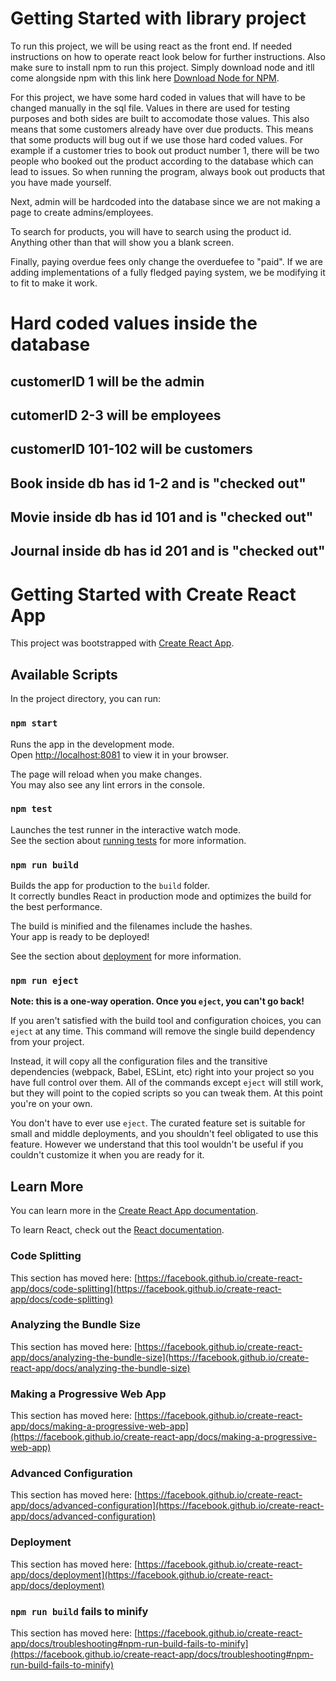 # Getting Started with library project

To run this project, we will be using react as the front end. If needed instructions on how to operate react look below for further instructions. Also make sure to install npm to run this project. Simply download node and itll come alongside npm with this link here [Download Node for NPM](https://nodejs.org/en/download).

For this project, we have some hard coded in values that will have to be changed manually in the sql file. Values in there are used for testing purposes and both sides are built to accomodate those values. This also means that some customers already have over due products. This means that some products will bug out if we use those hard coded values. For example if a customer tries to book out product number 1, there will be two people who booked out the product according to the database which can lead to issues. So when running the program, always book out products that you have made yourself. 

Next, admin will be hardcoded into the database since we are not making a page to create admins/employees.

To search for products, you will have to search using the product id. Anything other than that will show you a blank screen.

Finally, paying overdue fees only change the overduefee to "paid". If we are adding implementations of a fully fledged paying system, we be modifying it to fit to make it work. 

# Hard coded values inside the database
## customerID 1 will be the admin
## cutomerID 2-3 will be employees
## customerID 101-102 will be customers
## Book inside db has id 1-2 and is "checked out"
## Movie inside db has id 101 and is "checked out"
## Journal inside db has id 201 and is "checked out"

# Getting Started with Create React App

This project was bootstrapped with [Create React App](https://github.com/facebook/create-react-app).

## Available Scripts

In the project directory, you can run:

### `npm start`

Runs the app in the development mode.\
Open [http://localhost:8081](http://localhost:8081) to view it in your browser.

The page will reload when you make changes.\
You may also see any lint errors in the console.

### `npm test`

Launches the test runner in the interactive watch mode.\
See the section about [running tests](https://facebook.github.io/create-react-app/docs/running-tests) for more information.

### `npm run build`

Builds the app for production to the `build` folder.\
It correctly bundles React in production mode and optimizes the build for the best performance.

The build is minified and the filenames include the hashes.\
Your app is ready to be deployed!

See the section about [deployment](https://facebook.github.io/create-react-app/docs/deployment) for more information.

### `npm run eject`

**Note: this is a one-way operation. Once you `eject`, you can't go back!**

If you aren't satisfied with the build tool and configuration choices, you can `eject` at any time. This command will remove the single build dependency from your project.

Instead, it will copy all the configuration files and the transitive dependencies (webpack, Babel, ESLint, etc) right into your project so you have full control over them. All of the commands except `eject` will still work, but they will point to the copied scripts so you can tweak them. At this point you're on your own.

You don't have to ever use `eject`. The curated feature set is suitable for small and middle deployments, and you shouldn't feel obligated to use this feature. However we understand that this tool wouldn't be useful if you couldn't customize it when you are ready for it.

## Learn More

You can learn more in the [Create React App documentation](https://facebook.github.io/create-react-app/docs/getting-started).

To learn React, check out the [React documentation](https://reactjs.org/).

### Code Splitting

This section has moved here: [https://facebook.github.io/create-react-app/docs/code-splitting](https://facebook.github.io/create-react-app/docs/code-splitting)

### Analyzing the Bundle Size

This section has moved here: [https://facebook.github.io/create-react-app/docs/analyzing-the-bundle-size](https://facebook.github.io/create-react-app/docs/analyzing-the-bundle-size)

### Making a Progressive Web App

This section has moved here: [https://facebook.github.io/create-react-app/docs/making-a-progressive-web-app](https://facebook.github.io/create-react-app/docs/making-a-progressive-web-app)

### Advanced Configuration

This section has moved here: [https://facebook.github.io/create-react-app/docs/advanced-configuration](https://facebook.github.io/create-react-app/docs/advanced-configuration)

### Deployment

This section has moved here: [https://facebook.github.io/create-react-app/docs/deployment](https://facebook.github.io/create-react-app/docs/deployment)

### `npm run build` fails to minify

This section has moved here: [https://facebook.github.io/create-react-app/docs/troubleshooting#npm-run-build-fails-to-minify](https://facebook.github.io/create-react-app/docs/troubleshooting#npm-run-build-fails-to-minify)


